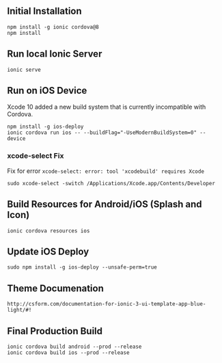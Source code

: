 ## Initial Installation

```
npm install -g ionic cordova@8
npm install
```

## Run local Ionic Server
```
ionic serve
```

## Run on iOS Device

Xcode 10 added a new build system that is currently 
incompatible with Cordova.

```
npm install -g ios-deploy
ionic cordova run ios -- --buildFlag="-UseModernBuildSystem=0" --device
```

### xcode-select Fix

Fix for error `xcode-select: error: tool 'xcodebuild' requires Xcode`

```
sudo xcode-select -switch /Applications/Xcode.app/Contents/Developer
```

## Build Resources for Android/iOS (Splash and Icon)
```$xslt
ionic cordova resources ios
```

## Update iOS Deploy
```
sudo npm install -g ios-deploy --unsafe-perm=true
```

## Theme Documenation
```
http://csform.com/documentation-for-ionic-3-ui-template-app-blue-light/#!
```

## Final Production Build
```
ionic cordova build android --prod --release
ionic cordova build ios --prod --release
```
